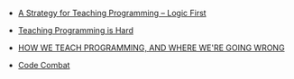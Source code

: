 * [A Strategy for Teaching Programming – Logic First](https://spin.atomicobject.com/2015/04/21/teaching-programming-logic-first/)
* [Teaching Programming is Hard](https://medium.com/le-wagon/teaching-programming-is-hard-f4ad74e702d0)

* [HOW WE TEACH PROGRAMMING, AND WHERE WE'RE GOING WRONG](http://cachestocaches.com/2016/2/how-we-teach-programming/)

* [Code Combat](https://codecombat.com/)
